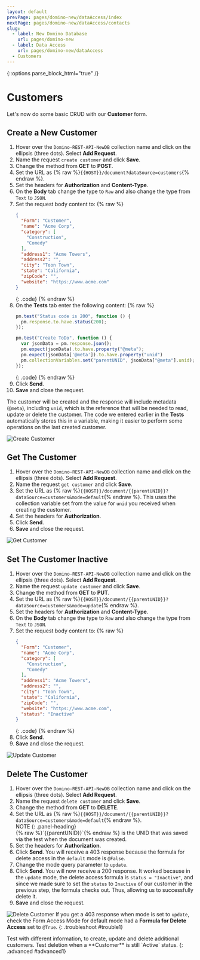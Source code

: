 ```yaml
---
layout: default
prevPage: pages/domino-new/dataAccess/index
nextPage: pages/domino-new/dataAccess/contacts
slug:
  - label: New Domino Database
    url: pages/domino-new
  - label: Data Access
    url: pages/domino-new/dataAccess
  - Customers
---
```


{::options parse_block_html="true" /}

# Customers

Let's now do some basic CRUD with our **Customer** form.

## Create a New Customer

1. Hover over the `Domino-REST-API-NewDB` collection name and click on the ellipsis (three dots). Select **Add Request**.
2. Name the request `create customer` and click **Save**.
3. Change the method from **GET** to **POST**.
4. Set the URL as {% raw %}`{{HOST}}/document?dataSource=customers`{% endraw %}.
5. Set the headers for **Authorization** and **Content-Type**.
6. On the **Body** tab change the type to `Raw` and also change the type from `Text` to `JSON`.
7. Set the request body content to:
    {% raw %}
    ~~~json
    {
      "Form": "Customer",
      "name": "Acme Corp",
      "category": [
        "Construction",
        "Comedy"
      ],
      "address1": "Acme Towers",
      "address2": "",
      "city": "Toon Town",
      "state": "California",
      "zipCode": "",
      "website": "https://www.acme.com"
    }
    ~~~
    {: .code}
    {% endraw %}
8. On the **Tests** tab enter the following content:
    {% raw %}
    ~~~javascript
    pm.test("Status code is 200", function () {
      pm.response.to.have.status(200);
    });

    pm.test("Create ToDo", function () {
      var jsonData = pm.response.json();
      pm.expect(jsonData).to.have.property("@meta");
      pm.expect(jsonData['@meta']).to.have.property("unid")
      pm.collectionVariables.set("parentUNID", jsonData["@meta"].unid);
    });
    ~~~
    {: .code}
    {% endraw %}
9. Click **Send**.
10. **Save** and close the request.

The customer will be created and the response will include metadata (`@meta`), including `unid`, which is the reference that will be needed to read, update or delete the customer. The code we entered earlier in the **Tests** automatically stores this in a variable, making it easier to perform some operations on the last created customer.

![Create Customer](../images/data/post_customer.png)

## Get The Customer

1. Hover over the `Domino-REST-API-NewDB` collection name and click on the ellipsis (three dots). Select **Add Request**.  
2. Name the request `get customer` and click **Save**.
3. Set the URL as {% raw %}`{{HOST}}/document/{{parentUNID}}?dataSource=customers&mode=default`{% endraw %}. This uses the collection variable set from the value for `unid` you received when creating the customer.
4. Set the headers for **Authorization**.
5. Click **Send**.
6. **Save** and close the request.

![Get Customer](../images/data/get_customer.png)

## Set The Customer Inactive

1. Hover over the `Domino-REST-API-NewDB` collection name and click on the ellipsis (three dots). Select **Add Request**.  
2. Name the request `update customer` and click **Save**.
3. Change the method from **GET** to **PUT**.
4. Set the URL as {% raw %}`{{HOST}}/document/{{parentUNID}}?dataSource=customers&mode=update`{% endraw %}.
5. Set the headers for **Authorization** and **Content-Type**.
6. On the **Body** tab change the type to `Raw` and also change the type from `Text` to `JSON`.
7. Set the request body content to:
    {% raw %}
    ~~~json
    {
      "Form": "Customer",
      "name": "Acme Corp",
      "category": [
        "Construction",
        "Comedy"
      ],
      "address1": "Acme Towers",
      "address2": "",
      "city": "Toon Town",
      "state": "California",
      "zipCode": "",
      "website": "https://www.acme.com",
      "status": "Inactive"
    }
    ~~~
    {: .code}
    {% endraw %}
8. Click **Send**.
9. **Save** and close the request.

![Update Customer](../images/data/update_customer.png)

## Delete The Customer

1. Hover over the `Domino-REST-API-NewDB` collection name and click on the ellipsis (three dots). Select **Add Request**.
2. Name the request `delete customer` and click **Save**.
3. Change the method from **GET** to **DELETE**.
4. Set the URL as {% raw %}`{{HOST}}/document/{{parentUNID}}?dataSource=customers&mode=default`{% endraw %}.
    <div class="panel panel-info">
    NOTE
    {: .panel-heading}
    <div class="panel-body">
    {% raw %}`{{parentUNID}}`{% endraw %} is the UNID that was saved via the test when the document was created.
    </div>
    </div>
5. Set the headers for **Authorization**.
6. Click **Send**. You will receive a 403 response because the formula for delete access in the `default` mode is `@False`.
7. Change the mode query parameter to `update`.
8. Click **Send**. You will now receive a 200 response. It worked because in the `update` mode, the delete access formula is `status = "Inactive"`, and since we made sure to set the `status` to `Inactive` of our customer in the previous step, the formula checks out. Thus, allowing us to successfully delete it.
9. **Save** and close the request.

![Delete Customer](../images/data/delete_customer.png)
If you get a 403 response when mode is set to `update`, check the Form Access Mode for default mode had a **Formula for Delete Access** set to `@True`.
{: .troubleshoot #trouble1}
<p/>
Test with different information, to create, update and delete additional customers. Test deletion when a **Customer** is still `Active` status.
{: .advanced #advanced1}
<br/>

